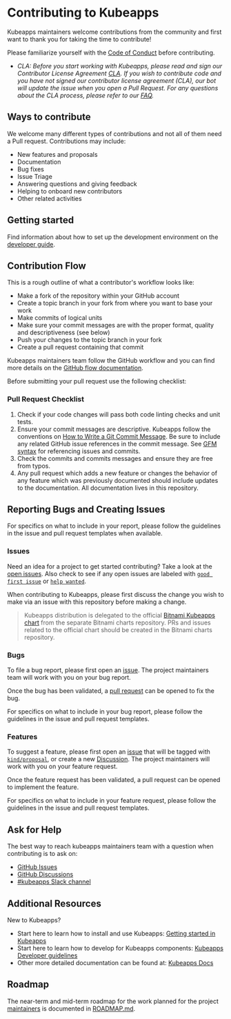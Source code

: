 # Contributing to Kubeapps

Kubeapps maintainers welcome contributions from the community and first want to thank you for taking the time to contribute!

Please familiarize yourself with the [Code of Conduct](https://github.com/vmware/.github/blob/main/CODE_OF_CONDUCT.md) before contributing.

- _CLA: Before you start working with Kubeapps, please read and sign our Contributor License Agreement [CLA](https://cla.vmware.com/cla/1/preview). If you wish to contribute code and you have not signed our contributor license agreement (CLA), our bot will update the issue when you open a Pull Request. For any questions about the CLA process, please refer to our [FAQ](https://cla.vmware.com/faq)._

## Ways to contribute

We welcome many different types of contributions and not all of them need a Pull request. Contributions may include:

- New features and proposals
- Documentation
- Bug fixes
- Issue Triage
- Answering questions and giving feedback
- Helping to onboard new contributors
- Other related activities

## Getting started

Find information about how to set up the development environment on the [developer guide](./site/content/docs/latest/reference/developer/README.md).

## Contribution Flow

This is a rough outline of what a contributor's workflow looks like:

- Make a fork of the repository within your GitHub account
- Create a topic branch in your fork from where you want to base your work
- Make commits of logical units
- Make sure your commit messages are with the proper format, quality and descriptiveness (see below)
- Push your changes to the topic branch in your fork
- Create a pull request containing that commit

Kubeapps maintainers team follow the GitHub workflow and you can find more details on the [GitHub flow documentation](https://docs.github.com/en/get-started/quickstart/github-flow).

Before submitting your pull request use the following checklist:

### Pull Request Checklist

1. Check if your code changes will pass both code linting checks and unit tests.
2. Ensure your commit messages are descriptive. Kubeapps follow the conventions on [How to Write a Git Commit Message](http://chris.beams.io/posts/git-commit/). Be sure to include any related GitHub issue references in the commit message. See [GFM syntax](https://guides.github.com/features/mastering-markdown/#GitHub-flavored-markdown) for referencing issues and commits.
3. Check the commits and commits messages and ensure they are free from typos.
4. Any pull request which adds a new feature or changes the behavior of any feature which was previously documented should include updates to the documentation. All documentation lives in this repository.

## Reporting Bugs and Creating Issues

For specifics on what to include in your report, please follow the guidelines in the issue and pull request templates when available.

### Issues

Need an idea for a project to get started contributing? Take a look at the [open issues](https://github.com/vmware-tanzu/kubeapps/issues?q=is%3Aopen+is%3Aissue). Also check to see if any open issues are labeled with [`good first issue`](https://github.com/vmware-tanzu/kubeapps/labels/good%20first%20issue) or [`help wanted`](https://github.com/vmware-tanzu/kubeapps/labels/help%20wanted).

When contributing to Kubeapps, please first discuss the change you wish to make via an issue with this repository before making a change.

> Kubeapps distribution is delegated to the official [Bitnami Kubeapps chart](https://github.com/bitnami/charts/tree/master/bitnami/kubeapps) from the separate Bitnami charts repository. PRs and issues related to the official chart should be created in the Bitnami charts repository.

### Bugs

To file a bug report, please first open an [issue](https://github.com/vmware-tanzu/kubeapps/issues/new?assignees=&labels=kind%2Fbug&template=bug_report.md&title=). The project maintainers team will work with you on your bug report.

Once the bug has been validated, a [pull request](https://github.com/vmware-tanzu/kubeapps/compare) can be opened to fix the bug.

For specifics on what to include in your bug report, please follow the guidelines in the issue and pull request templates.

### Features

To suggest a feature, please first open an [issue](https://github.com/vmware-tanzu/kubeapps/issues/new?assignees=&labels=kind%2Ffeature&template=feature_request.md&title=) that will be tagged with [`kind/proposal`](https://github.com/vmware-tanzu/kubeapps/labels/kind%2Fproposal), or create a new [Discussion](https://github.com/vmware-tanzu/kubeapps/discussions/new). The project maintainers will work with you on your feature request.

Once the feature request has been validated, a pull request can be opened to implement the feature.

For specifics on what to include in your feature request, please follow the guidelines in the issue and pull request templates.

## Ask for Help

The best way to reach kubeapps maintainers team with a question when contributing is to ask on:

- [GitHub Issues](https://github.com/vmware-tanzu/kubeapps/issues)
- [GitHub Discussions](https://github.com/vmware-tanzu/kubeapps/discussions)
- [#kubeapps Slack channel](https://kubernetes.slack.com/messages/kubeapps)

## Additional Resources

New to Kubeapps?

- Start here to learn how to install and use Kubeapps: [Getting started in Kubeapps](./site/content/docs/latest/tutorials/getting-started.md)
- Start here to learn how to develop for Kubeapps components: [Kubeapps Developer guidelines](./site/content/docs/latest/reference/developer/README.md)
- Other more detailed documentation can be found at: [Kubeapps Docs](./site/content/docs/latest/README.md)

## Roadmap

The near-term and mid-term roadmap for the work planned for the project [maintainers](./MAINTAINERS.md) is documented in [ROADMAP.md](./ROADMAP.md).
